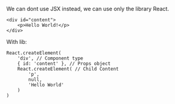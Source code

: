 We can dont use JSX instead, we can use only the library React.

```
<div id="content">
    <p>Hello World!</p>
</div>
```

With lib:

```
React.createElement(
    'div', // Component type
    { id: 'content' }, // Props object
    React.createElement( // Child Content
        'p',
        null,
        'Hello World'
    )
)
```